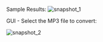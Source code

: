 Sample Results:
![snapshot_1](https://github.com/CourageTrain/amma_bhagwan_translator/assets/79729617/ab928c11-afcf-4a5d-b5d1-456ac1d19e59)

GUI - Select the MP3 file to convert:

![snapshot_2](https://github.com/CourageTrain/amma_bhagwan_translator/assets/79729617/49c0994d-bad2-492a-9a0c-adbd639261fe)
